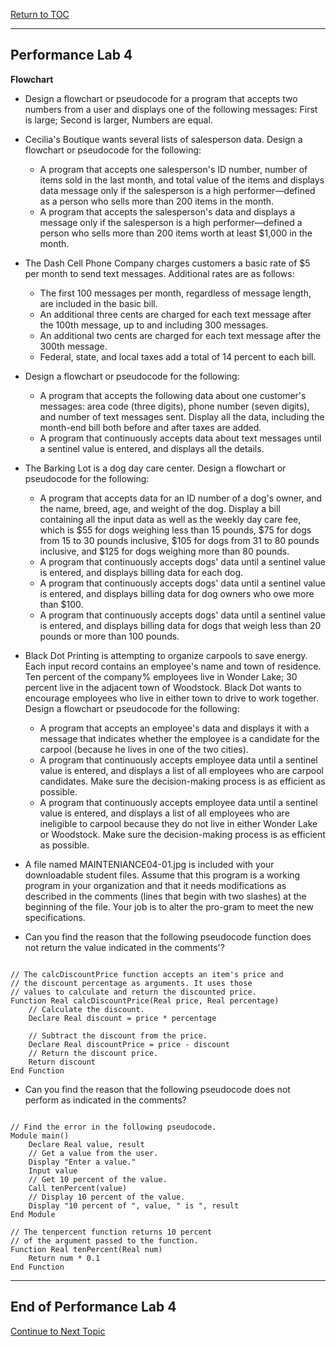 <a href="https://github.com/CyberTrainingUSAF/04-IDE-s-and-Algorithms-Pt.-1/blob/master/00-Table-of-Contents.md" rel="Return to TOC"> Return to TOC </a>

---
## Performance Lab 4

**Flowchart**

* Design a flowchart or pseudocode for a program that accepts two numbers from a user and displays one of the following messages: First is large; Second is larger, Numbers are equal. 

* Cecilia's Boutique wants several lists of salesperson data. Design a flowchart or pseudocode for the following:
  * A program that accepts one salesperson's ID number, number of items sold in the last month, and total value of the items and displays data message only if the salesperson is a high performer—defined as a person who sells more than 200 items in the month. 
  * A program that accepts the salesperson's data and displays a message only if the salesperson is a high performer—defined a person who sells more than 200 items worth at least $1,000 in the month.

* The Dash Cell Phone Company charges customers a basic rate of $5 per month to send text messages. Additional rates are as follows: 
  * The first 100 messages per month, regardless of message length, are included in the basic bill. 
  * An additional three cents are charged for each text message after the 100th message, up to and including 300 messages. 
  * An additional two cents are charged for each text message after the 300th message. 
  * Federal, state, and local taxes add a total of 14 percent to each bill. 

* Design a flowchart or pseudocode for the following: 
  * A program that accepts the following data about one customer's messages: area code (three digits), phone number (seven digits), and number of text messages sent. Display all the data, including the month-end bill both before and after taxes are added. 
  * A program that continuously accepts data about text messages until a sentinel value is entered, and displays all the details. 
  
* The Barking Lot is a dog day care center. Design a flowchart or pseudocode for the following: 
  * A program that accepts data for an ID number of a dog's owner, and the name, breed, age, and weight of the dog. Display a bill containing all the input data as well as the weekly day care fee, which is $55 for dogs weighing less than 15 pounds, $75 for dogs from 15 to 30 pounds inclusive, $105 for dogs from 31 to 80 pounds inclusive, and $125 for dogs weighing more than 80 pounds. 
  * A program that continuously accepts dogs' data until a sentinel value is entered, and displays billing data for each dog. 
  * A program that continuously accepts dogs' data until a sentinel value is entered, and displays billing data for dog owners who owe more than $100. 
  * A program that continuously accepts dogs' data until a sentinel value is entered, and displays billing data for dogs that weigh less than 20 pounds or more than 100 pounds.

* Black Dot Printing is attempting to organize carpools to save energy. Each input record contains an employee's name and town of residence. Ten percent of the company% employees live in Wonder Lake; 30 percent live in the adjacent town of Woodstock. Black Dot wants to encourage employees who live in either town to drive to work together. Design a flowchart or pseudocode for the following: 
  * A program that accepts an employee's data and displays it with a message that indicates whether the employee is a candidate for the carpool (because he lives in one of the two cities). 
  * A program that continuously accepts employee data until a sentinel value is entered, and displays a list of all employees who are carpool candidates. Make sure the decision-making process is as efficient as possible.
  * A program that continuously accepts employee data until a sentinel value is entered, and displays a list of all employees who are ineligible to carpool because they do not live in either Wonder Lake or Woodstock. Make sure the decision-making process is as efficient as possible. 

* A file named MAINTENIANCE04-01.jpg is included with your downloadable student files. Assume that this program is a working program in your organization and that it needs modifications as described in the comments (lines that begin with two slashes) at the beginning of the file. Your job is to alter the pro-gram to meet the new specifications.

* Can you find the reason that the following pseudocode function does not return the value indicated in the comments'? 

```

// The calcDiscountPrice function accepts an item's price and 
// the discount percentage as arguments. It uses those 
// values to calculate and return the discounted price. 
Function Real calcDiscountPrice(Real price, Real percentage) 
    // Calculate the discount.
    Declare Real discount = price * percentage 

    // Subtract the discount from the price. 
    Declare Real discountPrice = price - discount 
    // Return the discount price.
    Return discount 
End Function

```

* Can you find the reason that the following pseudocode does not perform as indicated in the comments?

```

// Find the error in the following pseudocode. 
Module main() 
    Declare Real value, result
    // Get a value from the user. 
    Display "Enter a value." 
    Input value 
    // Get 10 percent of the value. 
    Call tenPercent(value) 
    // Display 10 percent of the value. 
    Display "10 percent of ", value, " is ", result 
End Module 

// The tenpercent function returns 10 percent 
// of the argument passed to the function. 
Function Real tenPercent(Real num) 
    Return num * 0.1 
End Function

```

---
**End of Performance Lab 4**
---

<a href="https://github.com/CyberTrainingUSAF/04-IDE-s-and-Algorithms-Pt.-1/blob/master/01_pseudocode/05_Looping.md" > Continue to Next Topic </a>
